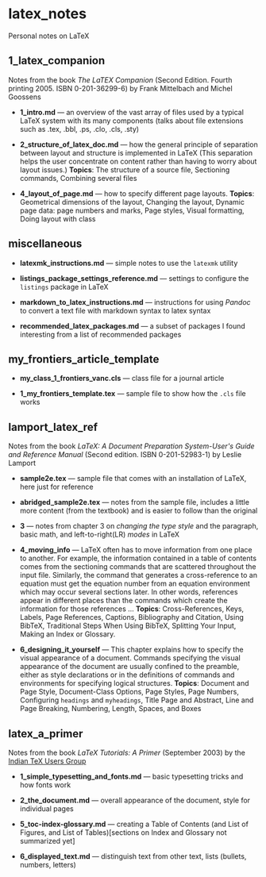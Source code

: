 # latex_notes

Personal notes on LaTeX

## 1_latex_companion

Notes from the book *The LaTEX Companion* (Second Edition. Fourth printing 2005. ISBN
0-201-36299-6) by Frank Mittelbach and Michel Goossens

* **1_intro.md** — an overview of the vast array of files used by a typical LaTeX system with its
    many components (talks about file extensions such as .tex, .bbl, .ps, .clo, .cls, .sty)

* **2_structure_of_latex_doc.md** — how the general principle of separation between layout and
    structure is implemented in LaTeX (This separation helps the user concentrate on content rather
    than having to worry about layout issues.) **Topics**: The structure of a source file,
    Sectioning commands, Combining several files

* **4_layout_of_page.md** — how to specify different page layouts. **Topics**: Geometrical
    dimensions of the layout, Changing the layout, Dynamic page data: page numbers and marks, Page
    styles, Visual formatting, Doing layout with class


## miscellaneous

* **latexmk_instructions.md** — simple notes to use the `latexmk` utility

* **listings_package_settings_reference.md** — settings to configure the `listings` package in LaTeX

* **markdown_to_latex_instructions.md** — instructions for using *Pandoc* to convert a text file
    with markdown syntax to latex syntax

* **recommended_latex_packages.md** — a subset of packages I found interesting from a list of
    recommended packages


## my_frontiers_article_template

* **my_class_1_frontiers_vanc.cls** — class file for a journal article

* **1_my_frontiers_template.tex** — sample file to show how the `.cls` file works


## lamport_latex_ref

Notes from the book *LaTeX: A Document Preparation System-User's Guide and Reference Manual*
(Second edition. ISBN 0-201-52983-1) by Leslie Lamport

* **sample2e.tex** — sample file that comes with an installation of LaTeX, here just for reference

* **abridged_sample2e.tex** — notes from the sample file, includes a little more content (from the
  textbook) and is easier to follow than the original
  
* **3** — notes from chapter 3 on *changing the type style* and the paragraph, basic math, and
    left-to-right(LR) *modes* in LaTeX
  
* **4_moving_info** — LaTeX often has to move information from one place to another. For example,
    the information contained in a table of contents comes from the sectioning commands that are
    scattered throughout the input file. Similarly, the command that generates a cross-reference to
    an equation must get the equation number from an equation environment which may occur several
    sections later. In other words, references appear in different places than the commands which
    create the information for those references ... **Topics**: Cross-References, Keys, Labels,
    Page References, Captions, Bibliography and Citation, Using BibTeX, Traditional Steps When
    Using BibTeX, Splitting Your Input, Making an Index or Glossary.
  
* **6_designing_it_yourself** — This chapter explains how to specify the visual appearance of a
    document. Commands specifying the visual appearance of the document are usually confined to the
    preamble, either as style declarations or in the definitions of commands and environments for
    specifying logical structures. **Topics**: Document and Page Style, Document-Class Options,
    Page Styles, Page Numbers, Configuring `headings` and `myheadings`, Title Page and Abstract,
    Line and Page Breaking, Numbering, Length, Spaces, and Boxes


## latex_a_primer

Notes from the book *LaTeX Tutorials: A Primer* (September 2003) by the 
[Indian TeX Users Group][tug_india]

* **1_simple_typesetting_and_fonts.md** — basic typesetting tricks and how fonts work

* **2_the_document.md** — overall appearance of the document, style for individual pages

* **5_toc-index-glossary.md** — creating a Table of Contents (and List of Figures, and List of
    Tables)[sections on Index and Glossary not summarized yet]

* **6_displayed_text.md** — distinguish text from other text, lists (bullets, numbers, letters)


<!-- ≈≈≈≈≈≈≈≈≈≈≈≈≈≈≈≈≈≈≈≈≈≈≈≈≈≈≈≈≈≈≈≈≈≈≈≈≈≈≈≈≈≈≈***≈≈≈≈≈≈≈≈≈≈≈≈≈≈≈≈≈≈≈≈≈≈≈≈≈≈≈≈≈≈≈≈≈≈≈≈≈≈≈≈≈≈≈≈≈ -->
[tug_india]: http://www.tug.org.in
